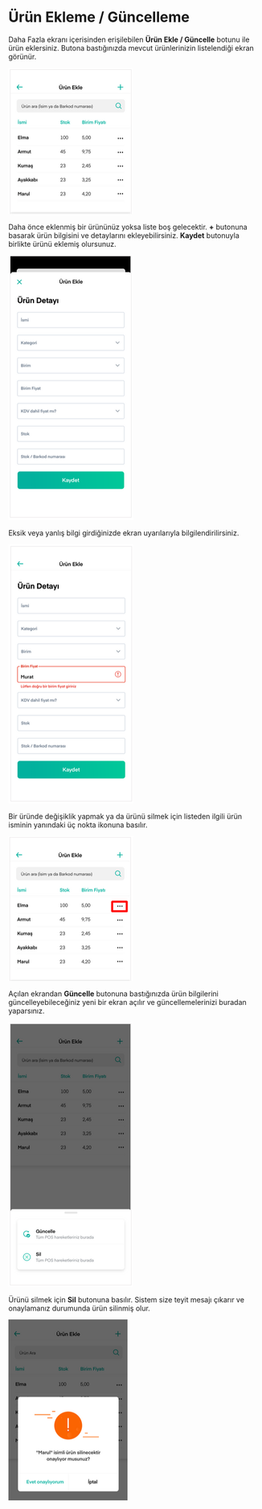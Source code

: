 # Ürün Ekleme / Güncelleme

Daha Fazla ekranı içerisinden erişilebilen **Ürün Ekle / Güncelle** botunu ile ürün eklersiniz. Butona bastığınızda mevcut ürünlerinizin listelendiği ekran görünür.

![](../.gitbook/assets/25.png)

Daha önce eklenmiş bir ürününüz yoksa liste boş gelecektir. **+** butonuna basarak ürün bilgisini ve detaylarını ekleyebilirsiniz. **Kaydet** butonuyla birlikte ürünü eklemiş olursunuz.

![](../.gitbook/assets/26%20%281%29.png)

Eksik veya yanlış bilgi girdiğinizde ekran uyarılarıyla bilgilendirilirsiniz.

![](../.gitbook/assets/27%20%281%29.png)

Bir üründe değişiklik yapmak ya da ürünü silmek için listeden ilgili ürün isminin yanındaki üç nokta ikonuna basılır.

![](../.gitbook/assets/28%20%282%29%20%281%29.png)

Açılan ekrandan **Güncelle** butonuna bastığınızda ürün bilgilerini güncelleyebileceğiniz yeni bir ekran açılır ve güncellemelerinizi buradan yaparsınız.

![](../.gitbook/assets/29.png)

Ürünü silmek için **Sil** butonuna basılır. Sistem size teyit mesajı çıkarır ve onaylamanız durumunda ürün silinmiş olur.

![](../.gitbook/assets/30%20%281%29.png)

